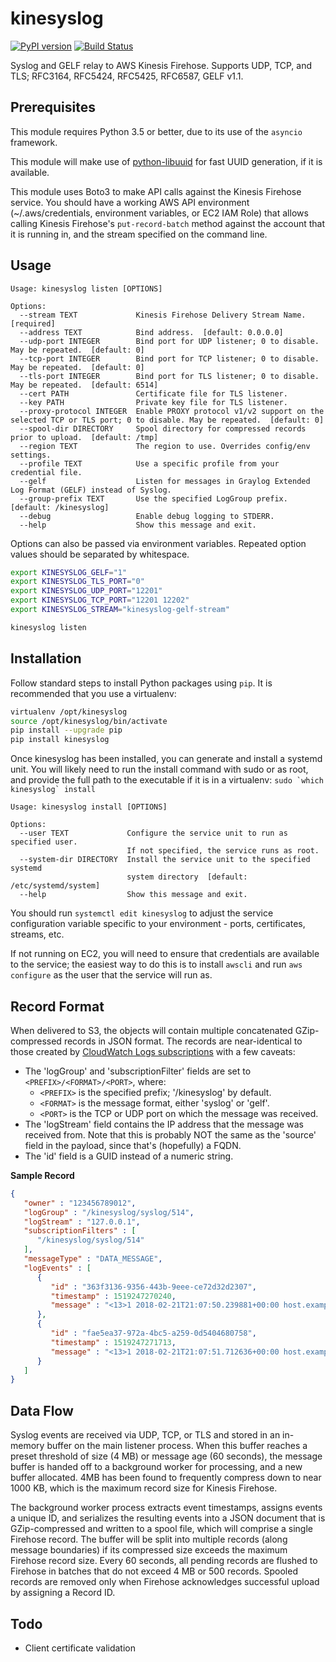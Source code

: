 kinesyslog
==========
[![PyPI version](https://badge.fury.io/py/kinesyslog.svg)](https://badge.fury.io/py/kinesyslog)
[![Build Status](https://travis-ci.org/brandond/kinesyslog.svg?branch=master)](https://travis-ci.org/brandond/kinesyslog)

Syslog and GELF relay to AWS Kinesis Firehose. Supports UDP, TCP, and TLS; RFC3164, RFC5424, RFC5425, RFC6587, GELF v1.1.

Prerequisites
-------------

This module requires Python 3.5 or better, due to its use of the ``asyncio`` framework.

This module will make use of [python-libuuid](https://pypi.org/project/python-libuuid/) for fast UUID generation, if it is available.

This module uses Boto3 to make API calls against the Kinesis Firehose service. You
should have a working AWS API environment (~/.aws/credentials,
environment variables, or EC2 IAM Role) that allows calling Kinesis Firehose's
``put-record-batch`` method against the account that it is running in, and the stream
specified on the command line.

Usage
-----

```
Usage: kinesyslog listen [OPTIONS]

Options:
  --stream TEXT             Kinesis Firehose Delivery Stream Name.  [required]
  --address TEXT            Bind address.  [default: 0.0.0.0]
  --udp-port INTEGER        Bind port for UDP listener; 0 to disable. May be repeated.  [default: 0]
  --tcp-port INTEGER        Bind port for TCP listener; 0 to disable. May be repeated.  [default: 0]
  --tls-port INTEGER        Bind port for TLS listener; 0 to disable. May be repeated.  [default: 6514]
  --cert PATH               Certificate file for TLS listener.
  --key PATH                Private key file for TLS listener.
  --proxy-protocol INTEGER  Enable PROXY protocol v1/v2 support on the selected TCP or TLS port; 0 to disable. May be repeated.  [default: 0]
  --spool-dir DIRECTORY     Spool directory for compressed records prior to upload.  [default: /tmp]
  --region TEXT             The region to use. Overrides config/env settings.
  --profile TEXT            Use a specific profile from your credential file.
  --gelf                    Listen for messages in Graylog Extended Log Format (GELF) instead of Syslog.
  --group-prefix TEXT       Use the specified LogGroup prefix.  [default: /kinesyslog]
  --debug                   Enable debug logging to STDERR.
  --help                    Show this message and exit.
```

Options can also be passed via environment variables. Repeated option values should be separated by whitespace.
```sh
export KINESYSLOG_GELF="1"
export KINESYSLOG_TLS_PORT="0"
export KINESYSLOG_UDP_PORT="12201"
export KINESYSLOG_TCP_PORT="12201 12202"
export KINESYSLOG_STREAM="kinesyslog-gelf-stream"

kinesyslog listen
```

Installation
------------

Follow standard steps to install Python packages using `pip`.  It is recommended that you use a virtualenv:

```sh
virtualenv /opt/kinesyslog
source /opt/kinesyslog/bin/activate
pip install --upgrade pip
pip install kinesyslog
```

Once kinesyslog has been installed, you can generate and install a systemd unit. You will likely need to run the install command with sudo or as root, and provide the full path to the executable if it is in a virtualenv: ```sudo `which kinesyslog` install```

```
Usage: kinesyslog install [OPTIONS]

Options:
  --user TEXT             Configure the service unit to run as specified user.
                          If not specified, the service runs as root.
  --system-dir DIRECTORY  Install the service unit to the specified systemd
                          system directory  [default: /etc/systemd/system]
  --help                  Show this message and exit.
```

You should run `systemctl edit kinesyslog` to adjust the service configuration variable specific to your environment - ports, certificates, streams, etc.

If not running on EC2, you will need to ensure that credentials are available to the service; the easiest way to do this is to install `awscli` and run `aws configure` as the user that the service will run as.

Record Format
-------------

When delivered to S3, the objects will contain multiple concatenated GZip-compressed records in JSON format. The records are near-identical to those created by [CloudWatch Logs subscriptions](https://docs.aws.amazon.com/AmazonCloudWatch/latest/logs/SubscriptionFilters.html#FirehoseExample) with a few caveats:
* The 'logGroup' and 'subscriptionFilter' fields are set to `<PREFIX>/<FORMAT>/<PORT>`, where:
  * `<PREFIX>` is the specified prefix; '/kinesyslog' by default.
  * `<FORMAT>` is the message format, either 'syslog' or 'gelf'.
  * `<PORT>` is the TCP or UDP port on which the message was received.
* The 'logStream' field contains the IP address that the message was received from. Note that this is probably NOT the same as the 'source' field in the payload, since that's (hopefully) a FQDN.
* The 'id' field is a GUID instead of a numeric string.


**Sample Record**
```json
{
   "owner" : "123456789012",
   "logGroup" : "/kinesyslog/syslog/514",
   "logStream" : "127.0.0.1",
   "subscriptionFilters" : [
      "/kinesyslog/syslog/514"
   ],
   "messageType" : "DATA_MESSAGE",
   "logEvents" : [
      {
         "id" : "363f3136-9356-443b-9eee-ce72d32d2307",
         "timestamp" : 1519247270240,
         "message" : "<13>1 2018-02-21T21:07:50.239881+00:00 host.example.com user 4326 - [timeQuality tzKnown=\"1\" isSynced=\"0\"] Hello, World!"
      },
      {
         "id" : "fae5ea37-972a-4bc5-a259-0d5404680758",
         "timestamp" : 1519247271713,
         "message" : "<13>1 2018-02-21T21:07:51.712636+00:00 host.example.com user 4327 - [timeQuality tzKnown=\"1\" isSynced=\"0\"] I, for one, welcome our new insect overlords"
      }
   ]
}
```

Data Flow
---------

Syslog events are received via UDP, TCP, or TLS and stored in an in-memory buffer on the main listener process. When this buffer reaches a preset threshold of size (4 MB) or message age (60 seconds), the message buffer is handed off to a background worker for processing, and a new buffer allocated. 4MB has been found to frequently compress down to near 1000 KB, which is the maximum record size for Kinesis Firehose.

The background worker process extracts event timestamps, assigns events a unique ID, and serializes the resulting events into a JSON document that is GZip-compressed and written to a spool file, which will comprise a single Firehose record. The buffer will be split into multiple records (along message boundaries) if its compressed size exceeds the maximum Firehose record size. Every 60 seconds, all pending records are flushed to Firehose in batches that do not exceed 4 MB or 500 records. Spooled records are removed only when Firehose acknowledges successful upload by assigning a Record ID.

Todo
----

* Client certificate validation
